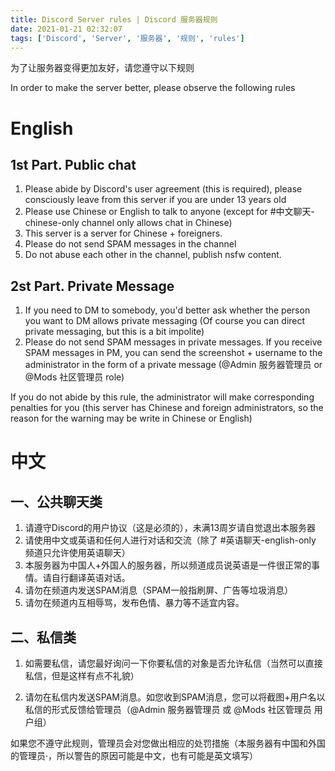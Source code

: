 ```yaml
---
title: Discord Server rules | Discord 服务器规则
date: 2021-01-21 02:32:07
tags: ['Discord', 'Server', '服务器', '规则', 'rules']
---
```


为了让服务器变得更加友好，请您遵守以下规则

In order to make the server better, please observe the following rules

# English

## 1st Part. Public chat

1. Please abide by Discord's user agreement (this is required), please consciously leave from this server if you are under 13 years old
2. Please use Chinese or English to talk to anyone (except for #中文聊天-chinese-only channel only allows chat in Chinese)
3. This server is a server for Chinese + foreigners.
4. Please do not send SPAM messages in the channel
5. Do not abuse each other in the channel, publish nsfw content.

## 2st Part. Private Message
1. If you need to DM to somebody, you'd better ask whether the person you want to DM allows private messaging (Of course you can direct private messaging, but this is a bit impolite)
2. Please do not send SPAM messages in private messages. If you receive SPAM messages in PM, you can send the screenshot + username to the administrator in the form of a private message (@Admin 服务器管理员 or @Mods 社区管理员 role)

If you do not abide by this rule, the administrator will make corresponding penalties for you (this server has Chinese and foreign administrators, so the reason for the warning may be write in Chinese or English)

# 中文

## 一、公共聊天类
1. 请遵守Discord的用户协议（这是必须的），未满13周岁请自觉退出本服务器
2. 请使用中文或英语和任何人进行对话和交流（除了 #英语聊天-english-only 频道只允许使用英语聊天）
3. 本服务器为中国人+外国人的服务器，所以频道成员说英语是一件很正常的事情。请自行翻译英语对话。
4. 请勿在频道内发送SPAM消息（SPAM一般指刷屏、广告等垃圾消息）
5. 请勿在频道内互相辱骂，发布色情、暴力等不适宜内容。

## 二、私信类

1. 如需要私信，请您最好询问一下你要私信的对象是否允许私信（当然可以直接私信，但是这样有点不礼貌）

2. 请勿在私信内发送SPAM消息。如您收到SPAM消息，您可以将截图+用户名以私信的形式反馈给管理员（@Admin 服务器管理员 或 @Mods 社区管理员 用户组）

如果您不遵守此规则，管理员会对您做出相应的处罚措施（本服务器有中国和外国的管理员·，所以警告的原因可能是中文，也有可能是英文填写）
